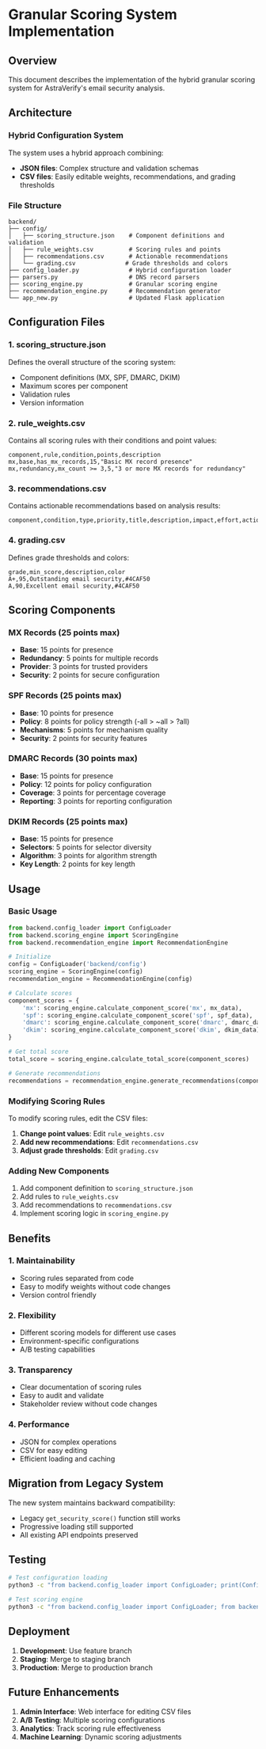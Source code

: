 # Granular Scoring System Implementation

## Overview

This document describes the implementation of the hybrid granular scoring system for AstraVerify's email security analysis.

## Architecture

### Hybrid Configuration System

The system uses a hybrid approach combining:
- **JSON files**: Complex structure and validation schemas
- **CSV files**: Easily editable weights, recommendations, and grading thresholds

### File Structure

```
backend/
├── config/
│   ├── scoring_structure.json    # Component definitions and validation
│   ├── rule_weights.csv          # Scoring rules and points
│   ├── recommendations.csv       # Actionable recommendations
│   └── grading.csv              # Grade thresholds and colors
├── config_loader.py              # Hybrid configuration loader
├── parsers.py                    # DNS record parsers
├── scoring_engine.py             # Granular scoring engine
├── recommendation_engine.py      # Recommendation generator
└── app_new.py                    # Updated Flask application
```

## Configuration Files

### 1. scoring_structure.json
Defines the overall structure of the scoring system:
- Component definitions (MX, SPF, DMARC, DKIM)
- Maximum scores per component
- Validation rules
- Version information

### 2. rule_weights.csv
Contains all scoring rules with their conditions and point values:
```csv
component,rule,condition,points,description
mx,base,has_mx_records,15,"Basic MX record presence"
mx,redundancy,mx_count >= 3,5,"3 or more MX records for redundancy"
```

### 3. recommendations.csv
Contains actionable recommendations based on analysis results:
```csv
component,condition,type,priority,title,description,impact,effort,action,example,estimated_time,technical_details
```

### 4. grading.csv
Defines grade thresholds and colors:
```csv
grade,min_score,description,color
A+,95,Outstanding email security,#4CAF50
A,90,Excellent email security,#4CAF50
```

## Scoring Components

### MX Records (25 points max)
- **Base**: 15 points for presence
- **Redundancy**: 5 points for multiple records
- **Provider**: 3 points for trusted providers
- **Security**: 2 points for secure configuration

### SPF Records (25 points max)
- **Base**: 10 points for presence
- **Policy**: 8 points for policy strength (-all > ~all > ?all)
- **Mechanisms**: 5 points for mechanism quality
- **Security**: 2 points for security features

### DMARC Records (30 points max)
- **Base**: 15 points for presence
- **Policy**: 12 points for policy configuration
- **Coverage**: 3 points for percentage coverage
- **Reporting**: 3 points for reporting configuration

### DKIM Records (25 points max)
- **Base**: 15 points for presence
- **Selectors**: 5 points for selector diversity
- **Algorithm**: 3 points for algorithm strength
- **Key Length**: 2 points for key length

## Usage

### Basic Usage
```python
from backend.config_loader import ConfigLoader
from backend.scoring_engine import ScoringEngine
from backend.recommendation_engine import RecommendationEngine

# Initialize
config = ConfigLoader('backend/config')
scoring_engine = ScoringEngine(config)
recommendation_engine = RecommendationEngine(config)

# Calculate scores
component_scores = {
    'mx': scoring_engine.calculate_component_score('mx', mx_data),
    'spf': scoring_engine.calculate_component_score('spf', spf_data),
    'dmarc': scoring_engine.calculate_component_score('dmarc', dmarc_data),
    'dkim': scoring_engine.calculate_component_score('dkim', dkim_data)
}

# Get total score
total_score = scoring_engine.calculate_total_score(component_scores)

# Generate recommendations
recommendations = recommendation_engine.generate_recommendations(component_scores, parsed_data)
```

### Modifying Scoring Rules

To modify scoring rules, edit the CSV files:

1. **Change point values**: Edit `rule_weights.csv`
2. **Add new recommendations**: Edit `recommendations.csv`
3. **Adjust grade thresholds**: Edit `grading.csv`

### Adding New Components

1. Add component definition to `scoring_structure.json`
2. Add rules to `rule_weights.csv`
3. Add recommendations to `recommendations.csv`
4. Implement scoring logic in `scoring_engine.py`

## Benefits

### 1. Maintainability
- Scoring rules separated from code
- Easy to modify weights without code changes
- Version control friendly

### 2. Flexibility
- Different scoring models for different use cases
- Environment-specific configurations
- A/B testing capabilities

### 3. Transparency
- Clear documentation of scoring rules
- Easy to audit and validate
- Stakeholder review without code changes

### 4. Performance
- JSON for complex operations
- CSV for easy editing
- Efficient loading and caching

## Migration from Legacy System

The new system maintains backward compatibility:
- Legacy `get_security_score()` function still works
- Progressive loading still supported
- All existing API endpoints preserved

## Testing

```bash
# Test configuration loading
python3 -c "from backend.config_loader import ConfigLoader; print(ConfigLoader('backend/config').scoring_structure['version'])"

# Test scoring engine
python3 -c "from backend.config_loader import ConfigLoader; from backend.scoring_engine import ScoringEngine; config = ConfigLoader('backend/config'); engine = ScoringEngine(config); print('Success')"
```

## Deployment

1. **Development**: Use feature branch
2. **Staging**: Merge to staging branch
3. **Production**: Merge to production branch

## Future Enhancements

1. **Admin Interface**: Web interface for editing CSV files
2. **A/B Testing**: Multiple scoring configurations
3. **Analytics**: Track scoring rule effectiveness
4. **Machine Learning**: Dynamic scoring adjustments
